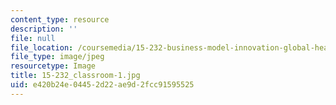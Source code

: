 ```yaml
---
content_type: resource
description: ''
file: null
file_location: /coursemedia/15-232-business-model-innovation-global-health-in-frontier-markets-fall-2013/e420b24e04452d22ae9d2fcc91595525_15-232_classroom-1.jpg
file_type: image/jpeg
resourcetype: Image
title: 15-232_classroom-1.jpg
uid: e420b24e-0445-2d22-ae9d-2fcc91595525
---
```

